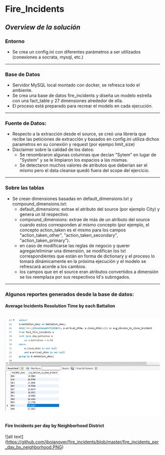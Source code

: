# **Fire_Incidents**

## *Overview de la solución*

### Entorno
- Se crea un config.ini con diferentes parámetros a ser utilizados (conexiones a socrata, mysql, etc.)
---
### Base de Datos
- Servidor MySQL local montado con docker, se refresca todo el ambiente. 
- Se crea una base de datos fire_incidents y diseña un modelo estrella con una fact_table y 27 dimensiones alrededor de ella. 
- El proceso está preparado para recrear el modelo en cada ejecución.
---
### Fuente de Datos:
- Respecto a la extracción desde el source, se creó una librería que recibe las peticiones de extracción y basados en config.ini utiliza dichos parametros en su conexión y request (por ejempo limit_size)
- Disclaimer sobre la calidad de los datos:
    - Se renombraron algunas columnas que decían "Sytem" en lugar de "System" y se le limpiaron los espacios a las mismas.
    - Se detectaron muchos valores de atributos que deberían ser el mismo pero el data cleanse quedó fuera del scope del ejercicio.
---
### Sobre las tablas
- Se crean dimensiones basadas en default_dimensions.txt y compound_dimensions.txt:
    - default_dimensions: extrae el atributo del source (por ejemplo City) y genera un Id respectivo.
    - compound_dimensions: extrae de más de un atributo del source cuando estos corresponden al mismo concepto (por ejemplo, el concepto action_taken es el mismo para los campos "action_taken_other", "action_taken_secondary", "action_taken_primary").
    - en caso de modificarse las reglas de negocio y querer agregar/eliminar una dimensión, se modifican los txt correspondientes que están en forma de dictionary y el proceso lo tomará dinámicamente en la próxima ejecución y el modelo se refrescará acorde a los cambios.
    - los campos que en el source eran atributos convertidos a dimensión se los reemplaza por sus respectivos Id's subrogados.
---
### Algunos reportes generados desde la base de datos:
#### Average Incidents Resolution Time by each Battalion
![alt text](https://github.com/jboianover/fire_incidents/blob/master/avg_resolution_time_by_battalion.PNG)
---
#### Fire Incidents per day by Neighborhood District
!]alt text](https://github.com/jboianover/fire_incidents/blob/master/fire_incidents_per_day_by_neighborhood.PNG)


